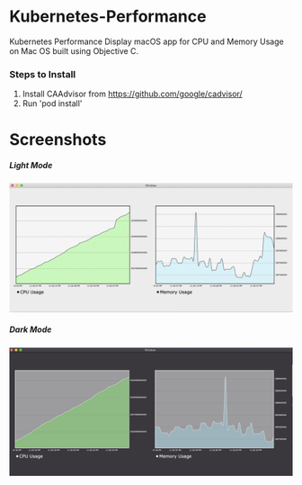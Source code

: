 # Kubernetes-Performance
Kubernetes Performance Display macOS app for CPU and Memory Usage on Mac OS built using Objective C.

### Steps to Install
1. Install CAAdvisor from https://github.com/google/cadvisor/
2. Run 'pod install'


# Screenshots 
##### Light Mode
![](/screenshots/light_mode_screenshot.png)

##### Dark Mode
![](/screenshots/dark_mode_screenshot.png)



